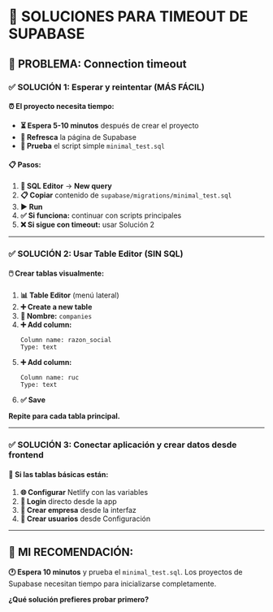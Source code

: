 # 🔧 SOLUCIONES PARA TIMEOUT DE SUPABASE

## 🚨 **PROBLEMA:** Connection timeout

### **✅ SOLUCIÓN 1: Esperar y reintentar (MÁS FÁCIL)**

#### **⏰ El proyecto necesita tiempo:**
- **⏳ Espera 5-10 minutos** después de crear el proyecto
- **🔄 Refresca** la página de Supabase
- **🧪 Prueba** el script simple `minimal_test.sql`

#### **📋 Pasos:**
1. **🔧 SQL Editor** → **New query**
2. **📋 Copiar** contenido de `supabase/migrations/minimal_test.sql`
3. **▶️ Run**
4. **✅ Si funciona:** continuar con scripts principales
5. **❌ Si sigue con timeout:** usar Solución 2

---

### **✅ SOLUCIÓN 2: Usar Table Editor (SIN SQL)**

#### **🖱️ Crear tablas visualmente:**
1. **📊 Table Editor** (menú lateral)
2. **➕ Create a new table**
3. **📝 Nombre:** `companies`
4. **➕ Add column:**
   ```
   Column name: razon_social
   Type: text
   ```
5. **➕ Add column:**
   ```
   Column name: ruc
   Type: text
   ```
6. **✅ Save**

**Repite para cada tabla principal.**

---

### **✅ SOLUCIÓN 3: Conectar aplicación y crear datos desde frontend**

#### **🔧 Si las tablas básicas están:**
1. **🌐 Configurar** Netlify con las variables
2. **🔐 Login** directo desde la app
3. **🏢 Crear empresa** desde la interfaz
4. **👤 Crear usuarios** desde Configuración

---

## 🎯 **MI RECOMENDACIÓN:**

**🕐 Espera 10 minutos** y prueba el `minimal_test.sql`. Los proyectos de Supabase necesitan tiempo para inicializarse completamente.

**¿Qué solución prefieres probar primero?**